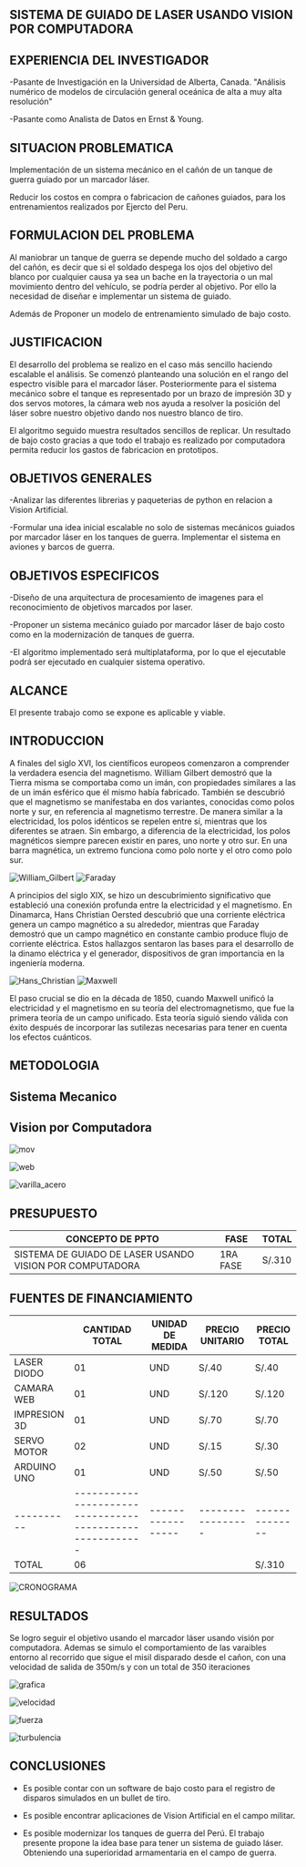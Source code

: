 ## SISTEMA DE GUIADO DE LASER USANDO VISION POR COMPUTADORA

EXPERIENCIA DEL INVESTIGADOR
-----
-Pasante de Investigación en la Universidad de Alberta, Canada. "Análisis numérico de modelos de circulación general oceánica de alta a muy alta resolución"

-Pasante como Analista de Datos en Ernst & Young.

SITUACION PROBLEMATICA
-----
Implementación de un sistema mecánico en el cañón de un tanque de guerra guiado por un marcador láser.

Reducir los costos en compra o fabricacion de cañones guiados, para los entrenamientos realizados por Ejercto del Peru. 

FORMULACION DEL PROBLEMA
-----
Al maniobrar un tanque de guerra se depende mucho del soldado a cargo del cañón, es decir que si el soldado despega los ojos del objetivo del blanco por cualquier causa ya sea un bache en la trayectoria o un mal movimiento dentro del vehículo, se podría perder al objetivo. Por ello la necesidad de diseñar e implementar un sistema de guiado.

Además de Proponer un modelo de entrenamiento simulado de bajo costo. 

JUSTIFICACION
-----
El desarrollo del problema se realizo en el caso más sencillo haciendo escalable el análisis. Se comenzó planteando una solución en el rango del espectro visible para el marcador láser. Posteriormente para el sistema mecánico sobre el tanque es representado por un brazo de impresión 3D y dos servos motores, la cámara web nos ayuda a resolver la posición del láser sobre nuestro objetivo dando nos nuestro blanco de tiro.

El algoritmo seguido muestra resultados sencillos de replicar. Un resultado de bajo costo gracias a que todo el trabajo es realizado por computadora permita reducir los gastos de fabricacion en prototipos.

OBJETIVOS GENERALES
-----
-Analizar las diferentes librerias y paqueterias de python en relacion a Vision Artificial.
    
-Formular una idea inicial escalable no solo de sistemas mecánicos guiados por marcador láser en los tanques de guerra. Implementar el sistema en aviones y barcos de guerra.

OBJETIVOS ESPECIFICOS
-----
-Diseño  de  una  arquitectura  de  procesamiento de imagenes para el reconocimiento de objetivos marcados por laser.
    
-Proponer un sistema mecánico guiado por marcador láser de bajo costo como en la modernización de tanques de guerra.

-El  algoritmo  implementado  será  multiplataforma,  por  lo  que  el  ejecutable podrá  ser  ejecutado  en  cualquier  sistema  operativo.

ALCANCE
-----
El presente trabajo como se expone es aplicable y viable.  

INTRODUCCION
-----

A finales del siglo XVI, los científicos europeos comenzaron a comprender la verdadera esencia del magnetismo.
William Gilbert demostró que la Tierra misma se comportaba como un imán, con propiedades similares a las de un
imán esférico que él mismo había fabricado. También se descubrió que el magnetismo se manifestaba en dos variantes,
conocidas como polos norte y sur, en referencia al magnetismo terrestre. De manera similar a la electricidad, los polos
idénticos se repelen entre sí, mientras que los diferentes se atraen. Sin embargo, a diferencia de la electricidad, los
polos magnéticos siempre parecen existir en pares, uno norte y otro sur. En una barra magnética, un extremo funciona
como polo norte y el otro como polo sur.

![William_Gilbert](https://github.com/M-O-R-P-H-E-U-S/Design-of-an-electromagnetic-accelerator/blob/main/William_Gilbert.jpg) ![Faraday](https://github.com/M-O-R-P-H-E-U-S/Design-of-an-electromagnetic-accelerator/blob/main/Faraday.jpg)

A principios del siglo XIX, se hizo un descubrimiento significativo que estableció una conexión profunda entre la
electricidad y el magnetismo. En Dinamarca, Hans Christian Oersted descubrió que una corriente eléctrica genera un
campo magnético a su alrededor, mientras que Faraday demostró que un campo magnético en constante cambio produce
flujo de corriente eléctrica. Estos hallazgos sentaron las bases para el desarrollo de la dinamo eléctrica y el generador,
dispositivos de gran importancia en la ingeniería moderna.

![Hans_Christian](https://github.com/M-O-R-P-H-E-U-S/Design-of-an-electromagnetic-accelerator/blob/main/Hans_Christian.jpg) ![Maxwell](https://github.com/M-O-R-P-H-E-U-S/Design-of-an-electromagnetic-accelerator/blob/main/Maxwell.jpg)

El paso crucial se dio en la década de 1850, cuando Maxwell unificó la electricidad y el magnetismo en su teoría del
electromagnetismo, que fue la primera teoría de un campo unificado. Esta teoría siguió siendo válida con éxito después
de incorporar las sutilezas necesarias para tener en cuenta los efectos cuánticos.

METODOLOGIA
-----

Sistema Mecanico
-----







Vision por Computadora
-----




![mov](https://github.com/M-O-R-P-H-E-U-S/Design-of-an-electromagnetic-accelerator/blob/main/mov.jpeg)




![web](https://github.com/M-O-R-P-H-E-U-S/Design-of-an-electromagnetic-accelerator/blob/main/web.jpeg)




![varilla_acero](https://github.com/M-O-R-P-H-E-U-S/Design-of-an-electromagnetic-accelerator/blob/main/varilla_acero.jpeg)






PRESUPUESTO
-----

| CONCEPTO DE PPTO                                         |     FASE      |   TOTAL      |
| -------------                                            | ------------- |------------- |
|SISTEMA DE GUIADO DE LASER USANDO VISION POR COMPUTADORA  |    1RA FASE   |   S/.310     |

FUENTES DE FINANCIAMIENTO
-----

|             |                     CANTIDAD TOTAL                       | UNIDAD DE MEDIDA | PRECIO UNITARIO | PRECIO TOTAL |
| ----------  | -------------------------------------------------------- |----------------- |-----------------|--------------|
|LASER DIODO  |                           01                             |        UND       |     S/.40       |    S/.40     |
|CAMARA WEB   |                           01                             |        UND       |     S/.120      |    S/.120    |
|IMPRESION 3D |                           01                             |        UND       |     S/.70       |    S/.70     |
|SERVO MOTOR  |                           02                             |        UND       |     S/.15       |    S/.30     |
| ARDUINO UNO |                           01                             |        UND       |     S/.50       |    S/.50     |
| ----------  | -------------------------------------------------------- |----------------- |-----------------|--------------|
|    TOTAL    |                           06                             |                  |                 |    S/.310    |


![CRONOGRAMA](https://github.com/M-O-R-P-H-E-U-S/Design-of-an-electromagnetic-accelerator/blob/main/CRONOGRAMA.jpg)

RESULTADOS
-----

Se logro seguir el objetivo usando el marcador láser usando visión por computadora. Ademas se simulo el comportamiento
de las varaibles entorno al recorrido que sigue el misil disparado desde el cañon, con una velocidad de salida de 350m/s
y con un total de 350 iteraciones

![grafica](https://github.com/M-O-R-P-H-E-U-S/Design-of-an-electromagnetic-accelerator/blob/main/grafica.jpeg)

![velocidad](https://github.com/M-O-R-P-H-E-U-S/Design-of-an-electromagnetic-accelerator/blob/main/velocidad.jpeg)

![fuerza](https://github.com/M-O-R-P-H-E-U-S/Design-of-an-electromagnetic-accelerator/blob/main/fuerza.jpeg)

![turbulencia](https://github.com/M-O-R-P-H-E-U-S/Design-of-an-electromagnetic-accelerator/blob/main/turbulencia.jpeg)


CONCLUSIONES
-----

* Es posible contar con un software de bajo costo para el registro de disparos simulados en un bullet de tiro.

* Es posible encontrar aplicaciones de Vision Artificial en el campo militar.

* Es posible modernizar los tanques de guerra del Perú. El trabajo presente propone la idea base para tener un sistema
de guiado láser. Obteniendo una superioridad armamentaria en el campo de guerra.







